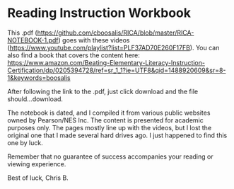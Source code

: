 # Reading Instruction Workbook
This .pdf (https://github.com/cboosalis/RICA/blob/master/RICA-NOTEBOOK-1.pdf) goes with these videos (https://www.youtube.com/playlist?list=PLF37AD70E260F17FB). You can also find a book that covers the content here: https://www.amazon.com/Beating-Elementary-Literacy-Instruction-Certification/dp/0205394728/ref=sr_1_1?ie=UTF8&qid=1488920609&sr=8-1&keywords=boosalis

After following the link to the .pdf, just click download and the file should...download. 

The notebook is dated, and I compiled it from various public websites owned by Pearson/NES Inc. The content is presented for academic purposes only. The pages mostly line up with the videos, but I lost the original one that I made several hard drives ago. I just happened to find this one by luck. 

Remember that no guarantee of success accompanies your reading or viewing experience. 

Best of luck,
Chris B.
